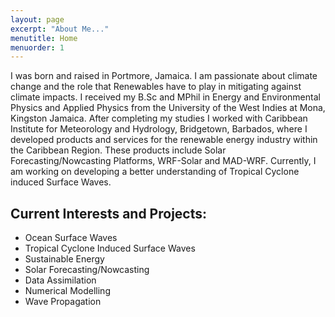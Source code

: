 ```yaml
---
layout: page
excerpt: "About Me..."
menutitle: Home
menuorder: 1
---
```


I was born and raised in Portmore, Jamaica. I am passionate about climate change and the role that Renewables have to play in mitigating against climate impacts. I received my B.Sc and MPhil in Energy and Environmental Physics and Applied Physics from the University of the West Indies at Mona, Kingston Jamaica. After completing my studies I worked with Caribbean Institute for Meteorology and Hydrology, Bridgetown, Barbados, where I developed products and services for the renewable energy industry within the Caribbean Region. These products include  Solar Forecasting/Nowcasting Platforms, WRF-Solar and MAD-WRF. Currently, I am working on developing a better understanding of Tropical Cyclone induced Surface Waves.

## Current Interests and Projects:

- Ocean Surface Waves
- Tropical Cyclone Induced Surface Waves
- Sustainable Energy
- Solar Forecasting/Nowcasting
- Data Assimilation
- Numerical Modelling
- Wave Propagation

